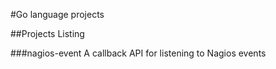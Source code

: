 #Go language projects

##Projects Listing

###nagios-event
A callback API for listening to Nagios events
